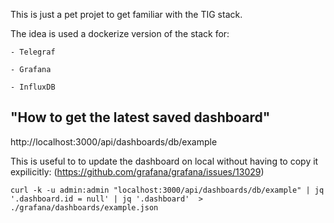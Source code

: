 This is just a pet projet to get familiar with the TIG stack.

The idea is used a dockerize version of the stack for:

	- Telegraf

	- Grafana

	- InfluxDB

## "How to get the latest saved dashboard"

http://localhost:3000/api/dashboards/db/example

This is useful to to update the dashboard on local without having to copy it expilicitly: (https://github.com/grafana/grafana/issues/13029)
```
curl -k -u admin:admin "localhost:3000/api/dashboards/db/example" | jq '.dashboard.id = null' | jq '.dashboard'  > ./grafana/dashboards/example.json
```
